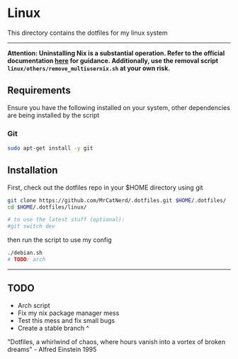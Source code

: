# Linux
This directory contains the dotfiles for my linux system

---

**Attention: Uninstalling Nix is a substantial operation. Refer to the official documentation [here](https://nixos.org/manual/nix/stable/installation/uninstall) for guidance. Additionally, use the removal script `linux/others/remove_multiusernix.sh` at your own risk.**

## Requirements

Ensure you have the following installed on your system,
other dependencies are being installed by the script

### Git

```sh
sudo apt-get install -y git
```

## Installation

First, check out the dotfiles repo in your $HOME directory using git

```sh
git clone https://github.com/MrCatNerd/.dotfiles.git $HOME/.dotfiles/
cd $HOME/.dotfiles/linux/

# to use the latest stuff (optional):
#git switch dev
```

then run the script to use my config

```sh
./debian.sh
# TODO: arch
```

---

## TODO

- Arch script
- Fix my nix package manager mess
- Test this mess and fix small bugs
- Create a stable branch ^

"Dotfiles, a whirlwind of chaos, where hours vanish into a vortex of broken dreams" - Alfred Einstein 1995

